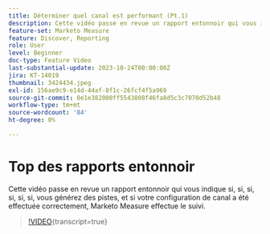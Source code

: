 ```yaml
---
title: Déterminer quel canal est performant (Pt.1)
description: Cette vidéo passe en revue un rapport entonnoir qui vous indique si, si, si, si, si, si, vous générez des pistes, et si votre configuration de canal a été effectuée correctement, Marketo Measure effectue le suivi.
feature-set: Marketo Measure
feature: Discover, Reporting
role: User
level: Beginner
doc-type: Feature Video
last-substantial-update: 2023-10-24T00:00:00Z
jira: KT-14019
thumbnail: 3424434.jpeg
exl-id: 156ae9c9-e14d-44af-8f1c-26fcf4f5a969
source-git-commit: 0e1e382000ff5543808f46fa8d5c3c7070d52b48
workflow-type: tm+mt
source-wordcount: '84'
ht-degree: 0%

---
```


# Top des rapports entonnoir

Cette vidéo passe en revue un rapport entonnoir qui vous indique si, si, si, si, si, si, vous générez des pistes, et si votre configuration de canal a été effectuée correctement, Marketo Measure effectue le suivi.

>[!VIDEO](https://video.tv.adobe.com/v/3424434/?learn=on){transcript=true}
